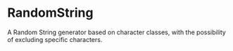 # RandomString
A Random String generator based on character classes, with the possibility of excluding specific characters.
